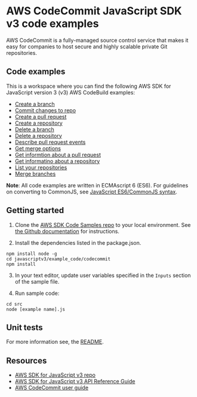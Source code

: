 # AWS CodeCommit JavaScript SDK v3 code examples

AWS CodeCommit is a fully-managed source control service that makes it easy for companies to host secure and highly scalable private Git repositories.

## Code examples

This is a workspace where you can find the following AWS SDK for JavaScript version 3 (v3) AWS CodeBuild examples:

- [Create a branch](src/createBranch.js)
- [Commit changes to repo](src/createCommit.js)
- [Create a pull request](src/createPullRequest.js)
- [Create a repository](src/createRepository.js)
- [Delete a branch](src/deleteBranch.js)
- [Delete a repository](src/deleteRepository.js)
- [Describe pull request events](src/describePullRequestEvents.js)
- [Get merge options](src/getMergeOptions.js)
- [Get informtion about a pull request](src/getPullRequest.js)
- [Get informatino about a repository](src/getRepository.js)
- [List your repositories](src/listRepositories.js)
- [Merge branches](src/mergeBranches.js)

**Note**: All code examples are written in ECMAscript 6 (ES6). For guidelines on converting to CommonJS, see
[JavaScript ES6/CommonJS syntax](https://docs.aws.amazon.com/sdk-for-javascript/v3/developer-guide/sdk-examples-javascript-syntax.html).

## Getting started

1. Clone the [AWS SDK Code Samples repo](https://github.com/awsdocs/aws-doc-sdk-examples) to your local environment. See [the Github documentation](https://docs.github.com/en/github/creating-cloning-and-archiving-repositories/cloning-a-repository) for instructions.

2. Install the dependencies listed in the package.json.

```
npm install node -g
cd javascriptv3/example_code/codecommit
npm install
```

3. In your text editor, update user variables specified in the `Inputs` section of the sample file.

4. Run sample code:

```
cd src
node [example name].js
```

## Unit tests

For more information see, the [README](../../README.md#tests).

## Resources

- [AWS SDK for JavaScript v3 repo](https://github.com/aws/aws-sdk-js-v3)
- [AWS SDK for JavaScript v3 API Reference Guide](https://docs.aws.amazon.com/AWSJavaScriptSDK/v3/latest/client/codecommit/index.html)
- [AWS CodeCommit user guide](https://docs.aws.amazon.com/codecommit/latest/userguide/welcome.html)
